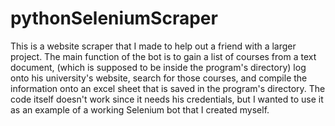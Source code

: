 # pythonSeleniumScraper
This is a website scraper that I made to help out a friend with a larger project.
The main function of the bot is to gain a list of courses from a text document, (which is supposed to be inside the program's directory) log onto his university's website, search for those courses, and compile the information onto an excel sheet that is saved in the program's directory.
The code itself doesn't work since it needs his credentials, but I wanted to use it as an example of a working Selenium bot that I created myself.
